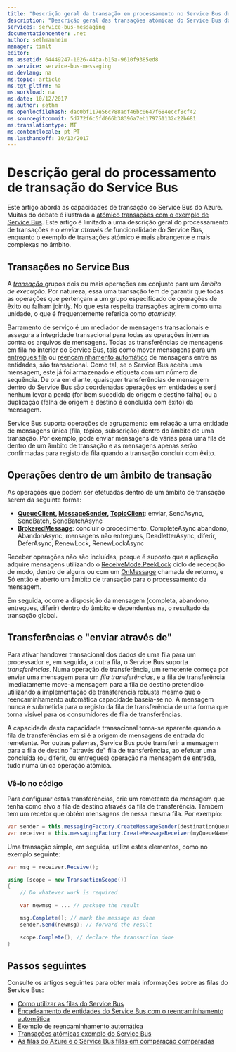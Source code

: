 ```yaml
---
title: "Descrição geral da transação em processamento no Service Bus do Azure | Microsoft Docs"
description: "Descrição geral das transações atómicas do Service Bus do Azure e envio através de"
services: service-bus-messaging
documentationcenter: .net
author: sethmanheim
manager: timlt
editor: 
ms.assetid: 64449247-1026-44ba-b15a-9610f9385ed8
ms.service: service-bus-messaging
ms.devlang: na
ms.topic: article
ms.tgt_pltfrm: na
ms.workload: na
ms.date: 10/12/2017
ms.author: sethm
ms.openlocfilehash: dac0bf117e56c788adf46bc0647f684eccf8cf42
ms.sourcegitcommit: 5d772f6c5fd066b38396a7eb179751132c22b681
ms.translationtype: MT
ms.contentlocale: pt-PT
ms.lasthandoff: 10/13/2017
---
```

# <a name="overview-of-service-bus-transaction-processing"></a>Descrição geral do processamento de transação do Service Bus
Este artigo aborda as capacidades de transação do Service Bus do Azure. Muitas do debate é ilustrada a [atómico transações com o exemplo de Service Bus](https://github.com/Azure/azure-service-bus/tree/master/samples/DotNet/Microsoft.ServiceBus.Messaging/AtomicTransactions). Este artigo é limitado a uma descrição geral do processamento de transações e o *enviar através de* funcionalidade do Service Bus, enquanto o exemplo de transações atómico é mais abrangente e mais complexas no âmbito.

## <a name="transactions-in-service-bus"></a>Transações no Service Bus
A [ *transação* ](https://github.com/Azure/azure-service-bus/tree/master/samples/DotNet/Microsoft.ServiceBus.Messaging/AtomicTransactions#what-are-transactions) grupos dois ou mais operações em conjunto para um *âmbito de execução*. Por natureza, essa uma transação tem de garantir que todas as operações que pertençam a um grupo especificado de operações de êxito ou falham jointly. No que esta respeita transações agirem como uma unidade, o que é frequentemente referida como *atomicity*. 

Barramento de serviço é um mediador de mensagens transacionais e assegura a integridade transacional para todas as operações internas contra os arquivos de mensagens. Todas as transferências de mensagens em fila no interior do Service Bus, tais como mover mensagens para um [entregues fila](service-bus-dead-letter-queues.md) ou [reencaminhamento automático](service-bus-auto-forwarding.md) de mensagens entre as entidades, são transacional. Como tal, se o Service Bus aceita uma mensagem, este já foi armazenado e etiqueta com um número de sequência. De ora em diante, quaisquer transferências de mensagem dentro do Service Bus são coordenadas operações em entidades e será nenhum levar a perda (for bem sucedida de origem e destino falha) ou a duplicação (falha de origem e destino é concluída com êxito) da mensagem.

Service Bus suporta operações de agrupamento em relação a uma entidade de mensagens única (fila, tópico, subscrição) dentro do âmbito de uma transação. Por exemplo, pode enviar mensagens de várias para uma fila de dentro de um âmbito de transação e as mensagens apenas serão confirmadas para registo da fila quando a transação concluir com êxito.

## <a name="operations-within-a-transaction-scope"></a>Operações dentro de um âmbito de transação
As operações que podem ser efetuadas dentro de um âmbito de transação serem da seguinte forma:

* **[QueueClient](/dotnet/api/microsoft.azure.servicebus.queueclient), [MessageSender](/dotnet/api/microsoft.azure.servicebus.core.messagesender), [TopicClient](/dotnet/api/microsoft.azure.servicebus.topicclient)**: enviar, SendAsync, SendBatch, SendBatchAsync 
* **[BrokeredMessage](/dotnet/api/microsoft.servicebus.messaging.brokeredmessage)**: concluir o procedimento, CompleteAsync abandono, AbandonAsync, mensagens não entregues, DeadletterAsync, diferir, DeferAsync, RenewLock, RenewLockAsync 

Receber operações não são incluídas, porque é suposto que a aplicação adquire mensagens utilizando o [ReceiveMode.PeekLock](/dotnet/api/microsoft.azure.servicebus.receivemode) ciclo de recepção de modo, dentro de alguns ou com um [OnMessage](/dotnet/api/microsoft.servicebus.messaging.queueclient.onmessage) chamada de retorno, e Só então é aberto um âmbito de transação para o processamento da mensagem.

Em seguida, ocorre a disposição da mensagem (completa, abandono, entregues, diferir) dentro do âmbito e dependentes na, o resultado da transação global.

## <a name="transfers-and-send-via"></a>Transferências e "enviar através de"
Para ativar handover transacional dos dados de uma fila para um processador e, em seguida, a outra fila, o Service Bus suporta *transferências*. Numa operação de transferência, um remetente começa por enviar uma mensagem para um *fila transferências*, e a fila de transferência imediatamente move-a mensagem para a fila de destino pretendido utilizando a implementação de transferência robusta mesmo que o reencaminhamento automática capacidade baseia-se no. A mensagem nunca é submetida para o registo da fila de transferência de uma forma que torna visível para os consumidores de fila de transferências.

A capacidade desta capacidade transacional torna-se aparente quando a fila de transferências em si é a origem de mensagens de entrada do remetente. Por outras palavras, Service Bus pode transferir a mensagem para a fila de destino "através de" fila de transferências, ao efetuar uma concluída (ou diferir, ou entregues) operação na mensagem de entrada, tudo numa única operação atómica. 

### <a name="see-it-in-code"></a>Vê-lo no código
Para configurar estas transferências, crie um remetente da mensagem que tenha como alvo a fila de destino através da fila de transferência. Também tem um recetor que obtém mensagens de nessa mesma fila. Por exemplo:

```csharp
var sender = this.messagingFactory.CreateMessageSender(destinationQueue, myQueueName);
var receiver = this.messagingFactory.CreateMessageReceiver(myQueueName);
```

Uma transação simple, em seguida, utiliza estes elementos, como no exemplo seguinte:

```csharp
var msg = receiver.Receive();

using (scope = new TransactionScope())
{
    // Do whatever work is required 

    var newmsg = ... // package the result 

    msg.Complete(); // mark the message as done
    sender.Send(newmsg); // forward the result

    scope.Complete(); // declare the transaction done
} 
```

## <a name="next-steps"></a>Passos seguintes

Consulte os artigos seguintes para obter mais informações sobre as filas do Service Bus:

* [Como utilizar as filas do Service Bus](service-bus-dotnet-get-started-with-queues.md)
* [Encadeamento de entidades do Service Bus com o reencaminhamento automática](service-bus-auto-forwarding.md)
* [Exemplo de reencaminhamento automática](https://github.com/Azure/azure-service-bus/tree/master/samples/DotNet/Microsoft.ServiceBus.Messaging/AutoForward)
* [Transações atómicas exemplo do Service Bus](https://github.com/Azure/azure-service-bus/tree/master/samples/DotNet/Microsoft.ServiceBus.Messaging/AtomicTransactions)
* [As filas do Azure e o Service Bus filas em comparação comparadas](service-bus-azure-and-service-bus-queues-compared-contrasted.md)


